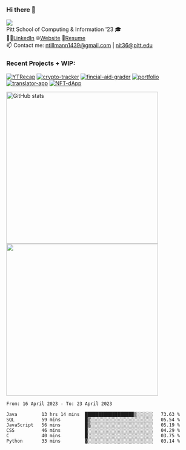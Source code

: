 ### Hi there 👋
![](https://komarev.com/ghpvc/?username=nicktill&style=for-the-badge)<br>
Pitt School of Computing & Information '23 🎓<br/>
🧑‍💼[LinkedIn](https://www.linkedin.com/in/nicholas-tillmann-4647b7187/) 🌐[Website](https://nicktill.github.io) 📄[Resume](https://nicktill.github.io/resume.pdf)<br/>
📫 Contact me: ntillmann1439@gmail.com | nit36@pitt.edu <br>


### Recent Projects + WIP:

[![YTRecap](https://github-readme-stats-sigma-five.vercel.app/api/pin/?username=nicktill&repo=ytrecap&theme=dark)](https://github.com/nicktill/ytrecap)
[![crypto-tracker](https://github-readme-stats-sigma-five.vercel.app/api/pin/?username=nicktill&repo=crypto-tracker&theme=dark)](https://github.com/nicktill/crypto-tracker)
[![fincial-aid-grader](https://github-readme-stats-sigma-five.vercel.app/api/pin/?username=nicktill&repo=cs1530-finance-group&theme=dark)](https://github.com/nicktill/cs1530-finance-group)
[![portfolio](https://github-readme-stats-sigma-five.vercel.app/api/pin/?username=nicktill&repo=nicktill.github.io&theme=dark)](https://github.com/nicktill/nicktill.github.io)
[![translator-app](https://github-readme-stats-sigma-five.vercel.app/api/pin/?username=nicktill&repo=translator-app&theme=dark)](https://github.com/nicktill/translator-app)
[![NFT-dApp](https://github-readme-stats-sigma-five.vercel.app/api/pin/?username=nicktill&repo=NFT-dApp&theme=dark)](https://github.com/nicktill/NFT-dApp)


<p class="center">
<img src="https://github-readme-stats-sigma-five.vercel.app/api?username=nicktill&show_icons=true&theme=dark" alt="GitHub stats" width=400 />
<img src="https://github-readme-streak-stats.herokuapp.com/?user=nicktill&show_icons=true&theme=dark" width=400  />
</p>

<!--START_SECTION:waka-->

```text
From: 16 April 2023 - To: 23 April 2023

Java         13 hrs 14 mins  ██████████████████▒░░░░░░   73.63 %
SQL          59 mins         █▒░░░░░░░░░░░░░░░░░░░░░░░   05.54 %
JavaScript   56 mins         █▒░░░░░░░░░░░░░░░░░░░░░░░   05.19 %
CSS          46 mins         █░░░░░░░░░░░░░░░░░░░░░░░░   04.29 %
C            40 mins         █░░░░░░░░░░░░░░░░░░░░░░░░   03.75 %
Python       33 mins         ▓░░░░░░░░░░░░░░░░░░░░░░░░   03.14 %
```

<!--END_SECTION:waka-->
<p align="center">
	
